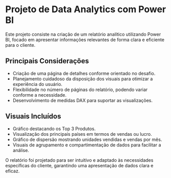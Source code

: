 # Projeto de Data Analytics com Power BI

Este projeto consiste na criação de um relatório analítico utilizando Power BI, focado em apresentar informações relevantes de forma clara e eficiente para o cliente.

## Principais Considerações

- Criação de uma página de detalhes conforme orientado no desafio.
- Planejamento cuidadoso da disposição dos visuais para otimizar a experiência do usuário.
- Flexibilidade no número de páginas do relatório, podendo variar conforme a necessidade.
- Desenvolvimento de medidas DAX para suportar as visualizações.

## Visuais Incluídos

- Gráfico destacando os Top 3 Produtos.
- Visualização dos principais países em termos de vendas ou lucro.
- Gráfico de dispersão mostrando unidades vendidas e vendas por mês.
- Visuais de agrupamento e compartimentação de dados para facilitar a análise.

O relatório foi projetado para ser intuitivo e adaptado às necessidades específicas do cliente, garantindo uma apresentação de dados clara e eficaz.
